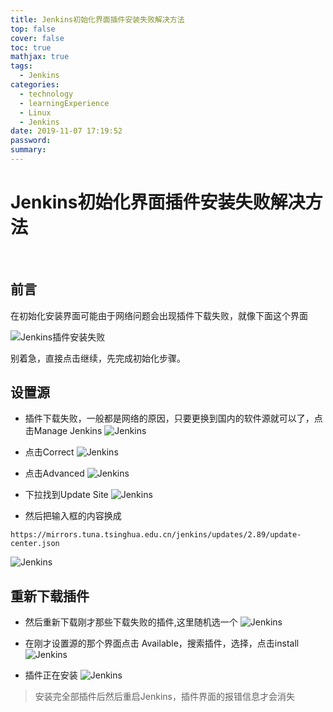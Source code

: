 ```yaml
---
title: Jenkins初始化界面插件安装失败解决方法
top: false
cover: false
toc: true
mathjax: true
tags:
  - Jenkins
categories:
  - technology
  - learningExperience
  - Linux
  - Jenkins
date: 2019-11-07 17:19:52
password:
summary:
---
```


# Jenkins初始化界面插件安装失败解决方法

​	

## 前言

在初始化安装界面可能由于网络问题会出现插件下载失败，就像下面这个界面

![Jenkins插件安装失败](https://mjava.top/img/jenkins_error_2_20191107155729.png)

别着急，直接点击继续，先完成初始化步骤。



## 设置源

- 插件下载失败，一般都是网络的原因，只要更换到国内的软件源就可以了，点击Manage Jenkins
![Jenkins](https://mjava.top/img/20191107162947.png)


- 点击Correct
![Jenkins](https://mjava.top/img/20191107163016.png)


- 点击Advanced
![Jenkins](https://mjava.top/img/20191107163040.png)


- 下拉找到Update Site
![Jenkins](https://mjava.top/img/20191107163100.png)


- 然后把输入框的内容换成

```shell
https://mirrors.tuna.tsinghua.edu.cn/jenkins/updates/2.89/update-center.json
```

![Jenkins](https://mjava.top/img/20191107165325.png)

## 重新下载插件

- 然后重新下载刚才那些下载失败的插件,这里随机选一个
![Jenkins](https://mjava.top/img/20191107165630.png)


- 在刚才设置源的那个界面点击 Available，搜索插件，选择，点击install
![Jenkins](https://mjava.top/img/20191107165916.png)


- 插件正在安装
![Jenkins](https://mjava.top/img/20191107165947.png)


> 安装完全部插件后然后重启Jenkins，插件界面的报错信息才会消失